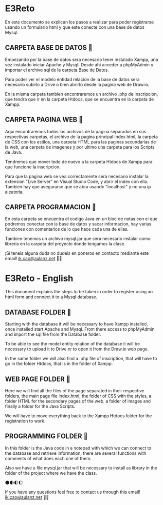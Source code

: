 # E3Reto

En este documento se explican los pasos a realizar para poder registrarse usando un formulario
html y que este conecte con una base de datos Mysql.

## CARPETA BASE DE DATOS :robot:

Empezando por la base de datos sera necesario tener instalado Xampp, una vez instalado iniciar Apache y Mysql.
Desde ahi acceder a phpMyAdmin y importar el archivo sql de la carpeta Base de Datos.

Para poder ver el modelo entidad relacion de la base de datos sera necesario subirlo a Drive o bien abrirlo desde
la pagina web de Draw.io.

En la misma carpeta tambien encontraremos un archivo .php de inscripcion, que tendra que ir en la carpeta Htdocs, que se
encuentra en la carpeta de Xampp.

## CARPETA PAGINA WEB :robot:

Aqui encontraremos todos los archivos de la pagina separados en sus respectivas carpetas, el archivo de la pagina principal
index.html, la carpeta de CSS con los estilos, una carpeta HTML para las paginas secundarias de la web, una carpeta de
imagenes y por ultimo una carpeta para los Scripts de Java.

Tendremos que mover todo de nuevo a la carpeta Htdocs de Xampp para que funcione la inscripcion.

Para que la pagina web se vea correctamente sera necesario instalar la extension "Live Server" en Visual Studio Code, y abrir
el index con ella. Tambien hay que asegurarse que se abra usando "localhost" y no una ip aleatoria.


## CARPETA PROGRAMACION :robot:

En esta carpeta se encuentra el codigo Java en un bloc de notas con el que podremos conectar con la base de datos y sacar
informacion, hay varias funciones con comentarios de lo que hace cada una de ellas.

Tambien tenemos un archivo mysql.jar que sera necesario instalar como libreria en la carpeta del proyecto donde tengamos
la clase. 

 ¡Si teneis alguna duda no dudeis en poneros en contacto mediante este email!   ik.cao@aulanz.net     :wave::wave:
 
 # E3Reto - English
 
 This document explains the steps to be taken in order to register using an html form and connect it to a Mysql database.


## DATABASE FOLDER :robot:

Starting with the database it will be necessary to have Xampp installed, once installed start Apache and Mysql.
From there access to phpMyAdmin and import the sql file from the Database folder.

To be able to see the model entity relation of the database it will be necessary to upload it to Drive or to open it from
the Draw.io web page.

In the same folder we will also find a .php file of inscription, that will have to go in the folder Htdocs, that is in the folder of Xampp.


## WEB PAGE FOLDER :robot:

Here we will find all the files of the page separated in their respective folders, the main page file
index.html, the folder of CSS with the styles, a folder HTML for the secondary pages of the web, a folder of images and finally a folder
for the Java Scripts.

We will have to move everything back to the Xampp Htdocs folder for the registration to work.


## PROGRAMMING FOLDER :robot:

In this folder is the Java code in a notepad with which we can connect to the database and retrieve information,
there are several functions with comments of what does each one of them.

Also we have a file mysql.jar that will be necessary to install as library in the folder of the project where we have the class.


:new_moon::waxing_crescent_moon::first_quarter_moon::moon:

 If you have any questions feel free to contact us through this email! ik.cao@aulanz.net :wave::wave:
